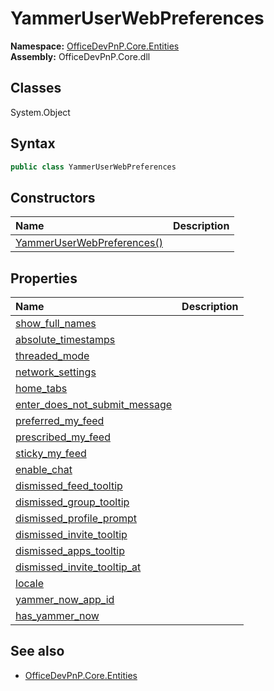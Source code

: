 # YammerUserWebPreferences
  

**Namespace:** [OfficeDevPnP.Core.Entities](OfficeDevPnP.Core.Entities.md)  
**Assembly:** OfficeDevPnP.Core.dll  
## Classes
System.Object  
## Syntax
```C#
public class YammerUserWebPreferences
```
## Constructors
|**Name**|**Description**|
|:-----|:-----|
| [YammerUserWebPreferences()](YammerUserWebPreferencesconstructor1details.md) | 
## Properties
|**Name**|**Description**|
|:-----|:-----|
| [show_full_names](YammerUserWebPreferences.show_full_names.md) | 
| [absolute_timestamps](YammerUserWebPreferences.absolute_timestamps.md) | 
| [threaded_mode](YammerUserWebPreferences.threaded_mode.md) | 
| [network_settings](YammerUserWebPreferences.network_settings.md) | 
| [home_tabs](YammerUserWebPreferences.home_tabs.md) | 
| [enter_does_not_submit_message](YammerUserWebPreferences.enter_does_not_submit_message.md) | 
| [preferred_my_feed](YammerUserWebPreferences.preferred_my_feed.md) | 
| [prescribed_my_feed](YammerUserWebPreferences.prescribed_my_feed.md) | 
| [sticky_my_feed](YammerUserWebPreferences.sticky_my_feed.md) | 
| [enable_chat](YammerUserWebPreferences.enable_chat.md) | 
| [dismissed_feed_tooltip](YammerUserWebPreferences.dismissed_feed_tooltip.md) | 
| [dismissed_group_tooltip](YammerUserWebPreferences.dismissed_group_tooltip.md) | 
| [dismissed_profile_prompt](YammerUserWebPreferences.dismissed_profile_prompt.md) | 
| [dismissed_invite_tooltip](YammerUserWebPreferences.dismissed_invite_tooltip.md) | 
| [dismissed_apps_tooltip](YammerUserWebPreferences.dismissed_apps_tooltip.md) | 
| [dismissed_invite_tooltip_at](YammerUserWebPreferences.dismissed_invite_tooltip_at.md) | 
| [locale](YammerUserWebPreferences.locale.md) | 
| [yammer_now_app_id](YammerUserWebPreferences.yammer_now_app_id.md) | 
| [has_yammer_now](YammerUserWebPreferences.has_yammer_now.md) | 
## See also
- [OfficeDevPnP.Core.Entities](OfficeDevPnP.Core.Entities.md)
